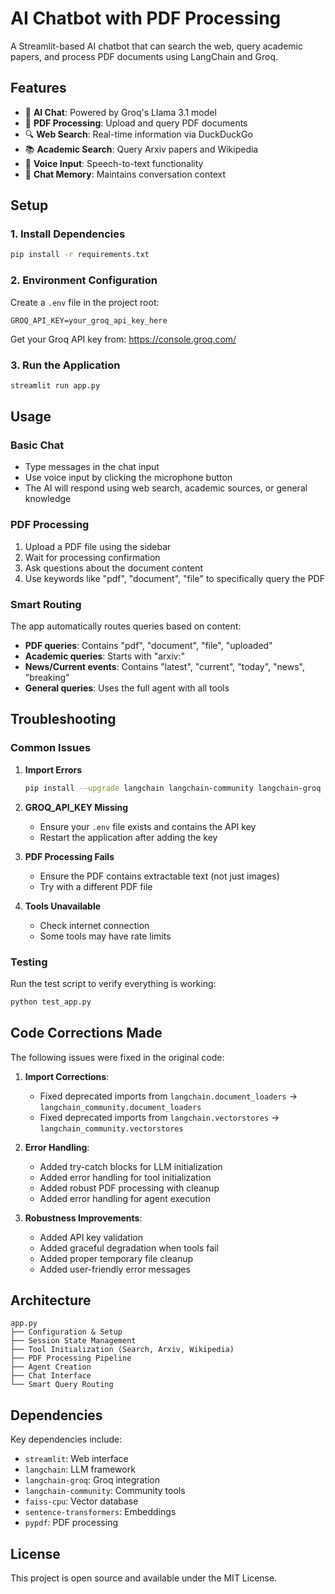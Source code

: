 # AI Chatbot with PDF Processing

A Streamlit-based AI chatbot that can search the web, query academic papers, and process PDF documents using LangChain and Groq.

## Features

- 🤖 **AI Chat**: Powered by Groq's Llama 3.1 model
- 📄 **PDF Processing**: Upload and query PDF documents
- 🔍 **Web Search**: Real-time information via DuckDuckGo
- 📚 **Academic Search**: Query Arxiv papers and Wikipedia
- 🎤 **Voice Input**: Speech-to-text functionality
- 💬 **Chat Memory**: Maintains conversation context

## Setup

### 1. Install Dependencies

```bash
pip install -r requirements.txt
```

### 2. Environment Configuration

Create a `.env` file in the project root:

```env
GROQ_API_KEY=your_groq_api_key_here
```

Get your Groq API key from: https://console.groq.com/

### 3. Run the Application

```bash
streamlit run app.py
```

## Usage

### Basic Chat
- Type messages in the chat input
- Use voice input by clicking the microphone button
- The AI will respond using web search, academic sources, or general knowledge

### PDF Processing
1. Upload a PDF file using the sidebar
2. Wait for processing confirmation
3. Ask questions about the document content
4. Use keywords like "pdf", "document", "file" to specifically query the PDF

### Smart Routing
The app automatically routes queries based on content:
- **PDF queries**: Contains "pdf", "document", "file", "uploaded"
- **Academic queries**: Starts with "arxiv:"
- **News/Current events**: Contains "latest", "current", "today", "news", "breaking"
- **General queries**: Uses the full agent with all tools

## Troubleshooting

### Common Issues

1. **Import Errors**
   ```bash
   pip install --upgrade langchain langchain-community langchain-groq
   ```

2. **GROQ_API_KEY Missing**
   - Ensure your `.env` file exists and contains the API key
   - Restart the application after adding the key

3. **PDF Processing Fails**
   - Ensure the PDF contains extractable text (not just images)
   - Try with a different PDF file

4. **Tools Unavailable**
   - Check internet connection
   - Some tools may have rate limits

### Testing

Run the test script to verify everything is working:

```bash
python test_app.py
```

## Code Corrections Made

The following issues were fixed in the original code:

1. **Import Corrections**:
   - Fixed deprecated imports from `langchain.document_loaders` → `langchain_community.document_loaders`
   - Fixed deprecated imports from `langchain.vectorstores` → `langchain_community.vectorstores`

2. **Error Handling**:
   - Added try-catch blocks for LLM initialization
   - Added error handling for tool initialization
   - Added robust PDF processing with cleanup
   - Added error handling for agent execution

3. **Robustness Improvements**:
   - Added API key validation
   - Added graceful degradation when tools fail
   - Added proper temporary file cleanup
   - Added user-friendly error messages

## Architecture

```
app.py
├── Configuration & Setup
├── Session State Management
├── Tool Initialization (Search, Arxiv, Wikipedia)
├── PDF Processing Pipeline
├── Agent Creation
├── Chat Interface
└── Smart Query Routing
```

## Dependencies

Key dependencies include:
- `streamlit`: Web interface
- `langchain`: LLM framework
- `langchain-groq`: Groq integration
- `langchain-community`: Community tools
- `faiss-cpu`: Vector database
- `sentence-transformers`: Embeddings
- `pypdf`: PDF processing

## License

This project is open source and available under the MIT License.
